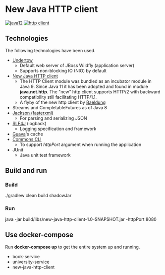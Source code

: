 # New Java HTTP client

[![java12](https://img.shields.io/badge/java-12-blue.svg?longCache=true&style=for-the-badge)](https://docs.oracle.com/en/java/javase/12/) 
[![http client](https://img.shields.io/badge/http--client-http/2-red.svg?longCache=true&style=for-the-badge)](https://docs.oracle.com/en/java/javase/11/docs/api/java.net.http/java/net/http/package-summary.html)

## Technologies
The following technologies have been used.
* [Undertow](http://undertow.io/)
  - Default web server of JBoss Wildfly (application server)
  - Supports non-blocking IO (NIO) by default
* [New Java HTTP client](https://docs.oracle.com/en/java/javase/11/docs/api/java.net.http/java/net/http/package-summary.html) 
  - The HTTP Client module was bundled as an incubator module in Java 9. Since Java 11 it has been adopted and found in module **java.net.http**. The "new" http client supports HTTP/2 with backward compatibility still facilitating HTTP/1.1.
  - A flyby of the new http client by [Baeldung](https://www.baeldung.com/java-9-http-client)
* Streams and CompletableFutures as of Java 8
* [Jackson (fasterxml)](https://github.com/FasterXML/jackson-core)
  - For parsing and serializing JSON
* [SLF4J](https://www.slf4j.org/) (logback)
  - Logging specification and framework
* [Guava](https://github.com/google/guava)'s cache
* [Commons CLI](https://commons.apache.org/proper/commons-cli/)
  - To support _httpPort_ argument when running the application
* JUnit
  - Java unit test framework

## Build and run
### Build
./gradlew clean build shadowJar

### Run
java -jar build/libs/new-java-http-client-1.0-SNAPSHOT.jar -httpPort 8080

## Use docker-compose
Run __docker-compose up__ to get the entire system up and running.
 - book-service
 - university-service
 - new-java-http-client  
